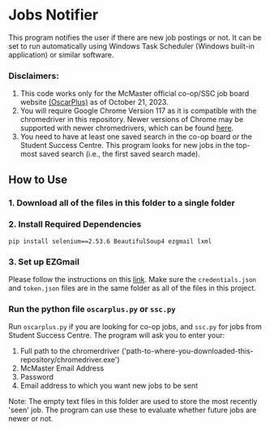 # Jobs Notifier
This program notifies the user if there are new job postings or not. It can be set to run automatically using Windows Task Scheduler (Windows built-in application) or similar software.

### Disclaimers: 
1. This code works only for the McMaster official co-op/SSC job board website [(OscarPlus)](https://www.oscarplusmcmaster.ca) as of October 21, 2023. 
2. You will require Google Chrome Version 117 as it is compatible with the chromedriver in this repository. Newer versions of Chrome may be supported with newer chromedrivers, which can be found [here](https://chromedriver.chromium.org/downloads/version-selection).
3. You need to have at least one saved search in the co-op board or the Student Success Centre. This program looks for new jobs in the top-most saved search (i.e., the first saved search made).

## How to Use

### 1. Download all of the files in this folder to a single folder

### 2. Install Required Dependencies
`pip install selenium==2.53.6 BeautifulSoup4 ezgmail lxml`

### 3. Set up EZGmail
Please follow the instructions on this [link](https://pypi.org/project/EZGmail/). Make sure the `credentials.json` and `token.json` files are in the same folder as all of the files in this project.

### Run the python file `oscarplus.py` or `ssc.py`
Run `oscarplus.py` if you are looking for co-op jobs, and `ssc.py` for jobs from Student Success Centre.
The program will ask you to enter your:
1. Full path to the chromerdriver ('path-to-where-you-downloaded-this-repository/chromedriver.exe')
1. McMaster Email Address
2. Password
3. Email address to which you want new jobs to be sent

Note: The empty text files in this folder are used to store the most recently 'seen' job. The program can use these to evaluate whether future jobs are newer or not.
